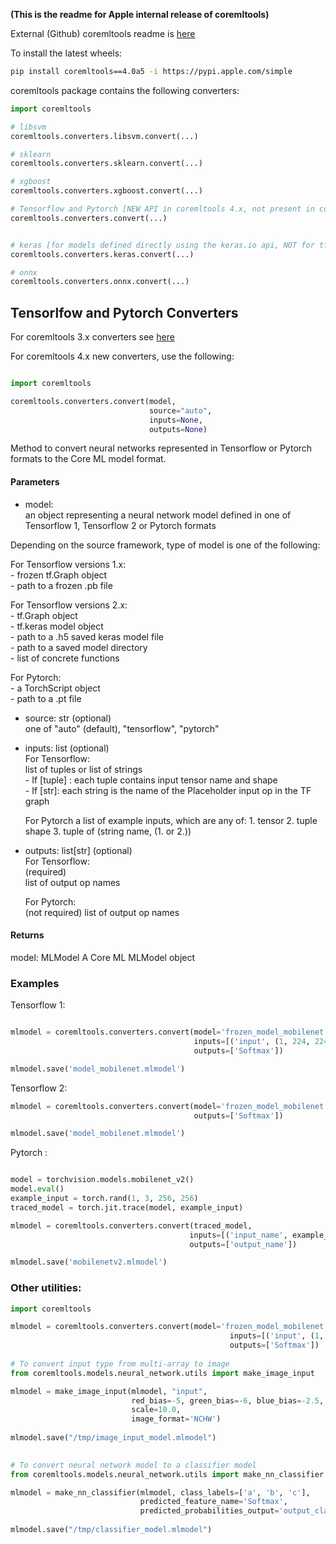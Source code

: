 **(This is the readme for Apple internal release of coremltools)**


External (Github) coremltools readme is [here](https://github.com/apple/coremltools)

To install the latest wheels:

```bash
pip install coremltools==4.0a5 -i https://pypi.apple.com/simple
```

coremltools package contains the following converters:

```python
import coremltools

# libsvm
coremltools.converters.libsvm.convert(...)

# sklearn
coremltools.converters.sklearn.convert(...)

# xgboost
coremltools.converters.xgboost.convert(...)

# Tensorflow and Pytorch [NEW API in coremltools 4.x, not present in coremltools 3.x]
coremltools.converters.convert(...)


# keras [for models defined directly using the keras.io api, NOT for tf.keras]
coremltools.converters.keras.convert(...)

# onnx
coremltools.converters.onnx.convert(...)
```


## Tensorlfow and Pytorch Converters


For coremltools 3.x converters see [here](https://github.com/apple/coremltools/blob/master/examples/NeuralNetworkGuide.md)

For coremltools 4.x new converters, use the following: 

```python

import coremltools

coremltools.converters.convert(model,
                               source="auto",
                               inputs=None,
                               outputs=None)
```

    
   

Method to convert neural networks represented in Tensorflow or Pytorch formats to the Core ML model format.

#### Parameters

- model:  
    an object representing a neural network model defined in one of Tensorflow 1, Tensorflow 2 or Pytorch formats

Depending on the source framework, type of model is one of the following:

For Tensorflow versions 1.x:  
    - frozen tf.Graph object  
    - path to a frozen .pb file  
    
For Tensorflow versions 2.x:  
    - tf.Graph object  
    - tf.keras model object    
    - path to a .h5 saved keras model file  
    - path to a saved model directory  
    - list of concrete functions  

For Pytorch:  
    - a TorchScript object  
    - path to a .pt file  

- source: str (optional)  
    one of "auto" (default), "tensorflow", "pytorch"  

- inputs: list (optional)  
    For Tensorflow:  
        list of tuples or list of strings  
        - If [tuple] : each tuple contains input tensor name and shape  
        - If [str]: each string is the name of the Placeholder input op in the TF graph
          
    For Pytorch
        a list of example inputs, which are any of:
        1. tensor
        2. tuple shape
        3. tuple of (string name, (1. or 2.))


- outputs: list[str] (optional)  
    For Tensorflow:  
        (required)  
        list of output op names  
        
    For Pytorch:  
        (not required)
        list of output op names    

#### Returns

model: MLModel
A Core ML MLModel object

### Examples

Tensorflow 1:

```python

mlmodel = coremltools.converters.convert(model='frozen_model_mobilenet.pb',
                                         inputs=[('input', (1, 224, 224, 3))],
                                         outputs=['Softmax'])

mlmodel.save('model_mobilenet.mlmodel')

```




Tensorflow 2:  

```python
mlmodel = coremltools.converters.convert(model='frozen_model_mobilenet.h5',
                                         outputs=['Softmax'])

mlmodel.save('model_mobilenet.mlmodel')

```



Pytorch :  

```python

model = torchvision.models.mobilenet_v2()
model.eval()
example_input = torch.rand(1, 3, 256, 256)
traced_model = torch.jit.trace(model, example_input)

mlmodel = coremltools.converters.convert(traced_model,
                                        inputs=[('input_name', example_input)]
                                        outputs=['output_name'])

mlmodel.save('mobilenetv2.mlmodel')

```


    
  

### Other utilities:

```python
import coremltools

mlmodel = coremltools.converters.convert(model='frozen_model_mobilenet.pb',
                                                 inputs=[('input', (1, 224, 224, 3))],
                                                 outputs=['Softmax'])
                                                 
# To convert input type from multi-array to image                                          
from coremltools.models.neural_network.utils import make_image_input

mlmodel = make_image_input(mlmodel, "input",
                           red_bias=-5, green_bias=-6, blue_bias=-2.5,
                           scale=10.0,
                           image_format='NCHW')
                           
mlmodel.save("/tmp/image_input_model.mlmodel")
                           

# To convert neural network model to a classifier model
from coremltools.models.neural_network.utils import make_nn_classifier

mlmodel = make_nn_classifier(mlmodel, class_labels=['a', 'b', 'c'],
                             predicted_feature_name='Softmax',
                             predicted_probabilities_output='output_class_prob')
                            
mlmodel.save("/tmp/classifier_model.mlmodel")               
```


   